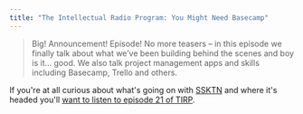 ```yaml
---
title: "The Intellectual Radio Program: You Might Need Basecamp"
---
```

<blockquote><p>
  Big! Announcement! Episode! No more teasers – in this episode we finally talk about what we’ve been building behind the scenes and boy is it… good. We also talk project management apps and skills including Basecamp, Trello and others.
</p></blockquote>
<p>If you're at all curious about what's going on with <a href="http://www.ssktn.com/">SSKTN</a> and where it's headed you'll <a href="http://www.ssktn.com/tirp/21/">want to listen to episode 21 of TIRP</a>.</p>
